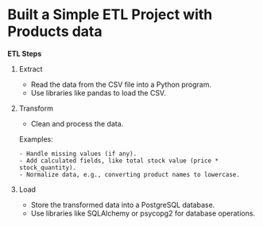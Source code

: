 # Built a Simple ETL Project with Products data

**ETL Steps**

1. Extract
    - Read the data from the CSV file into a Python program.
    - Use libraries like pandas to load the CSV.

2. Transform
    - Clean and process the data.

    Examples:
   
       - Handle missing values (if any).   
       - Add calculated fields, like total stock value (price * stock_quantity).   
       - Normalize data, e.g., converting product names to lowercase.

4. Load
    - Store the transformed data into a PostgreSQL database.
    - Use libraries like SQLAlchemy or psycopg2 for database operations.
